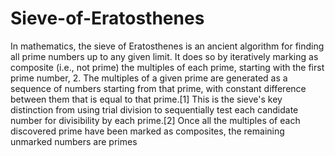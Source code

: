 # Sieve-of-Eratosthenes
In mathematics, the sieve of Eratosthenes is an ancient algorithm for finding all prime numbers up to any given limit.  It does so by iteratively marking as composite (i.e., not prime) the multiples of each prime, starting with the first prime number, 2. The multiples of a given prime are generated as a sequence of numbers starting from that prime, with constant difference between them that is equal to that prime.[1] This is the sieve's key distinction from using trial division to sequentially test each candidate number for divisibility by each prime.[2] Once all the multiples of each discovered prime have been marked as composites, the remaining unmarked numbers are primes
